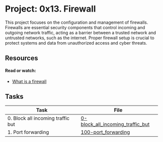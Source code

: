 # Project: 0x13. Firewall 
This project focuses on the configuration and management of firewalls. Firewalls are essential security components that control incoming and outgoing network traffic, acting as a barrier between a trusted network and untrusted networks, such as the internet. Proper firewall setup is crucial to protect systems and data from unauthorized access and cyber threats.


## Resources

#### Read or watch:

* [What is a firewall](https://intranet.alxswe.com/rltoken/vjB4LyHRdtEImzZcuD89ZQ)
## Tasks

| Task | File |
| ---- | ---- |
| 0. Block all incoming traffic but | [0-block_all_incoming_traffic_but](./0-block_all_incoming_traffic_but) |
| 1. Port forwarding | [100-port_forwarding](./100-port_forwarding) |
